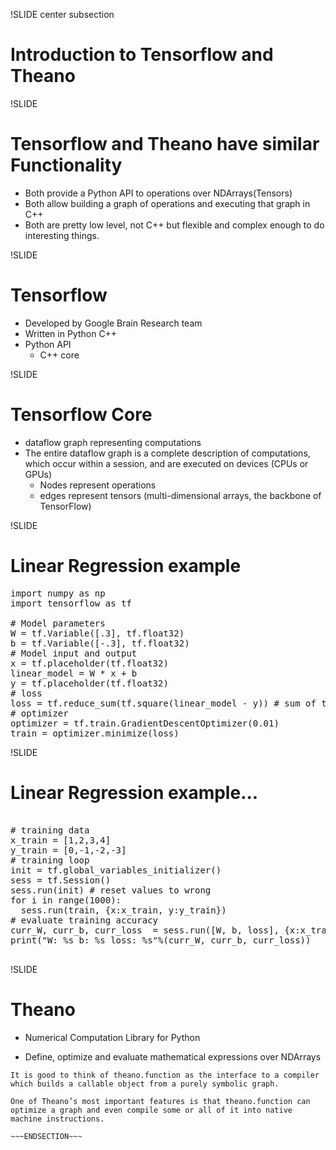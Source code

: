 !SLIDE center subsection

# Introduction to Tensorflow and Theano

!SLIDE

# Tensorflow and Theano have similar Functionality

* Both provide a Python API to operations over NDArrays(Tensors)
* Both allow building a graph of operations and executing that graph in C++
* Both are pretty low level, not C++ but flexible and complex enough to do interesting things.

!SLIDE

# Tensorflow

* Developed by Google Brain Research team
* Written in Python C++
* Python API
  * C++ core

!SLIDE

# Tensorflow Core

* dataflow graph representing computations
* The entire dataflow graph is a complete description of computations, which occur within a session, and are executed on devices (CPUs or GPUs)
  * Nodes represent operations
  * edges represent tensors (multi-dimensional arrays, the backbone of TensorFlow)



!SLIDE

# Linear Regression example


<pre>
import numpy as np
import tensorflow as tf

# Model parameters
W = tf.Variable([.3], tf.float32)
b = tf.Variable([-.3], tf.float32)
# Model input and output
x = tf.placeholder(tf.float32)
linear_model = W * x + b
y = tf.placeholder(tf.float32)
# loss
loss = tf.reduce_sum(tf.square(linear_model - y)) # sum of the squares
# optimizer
optimizer = tf.train.GradientDescentOptimizer(0.01)
train = optimizer.minimize(loss)
</pre>

!SLIDE

# Linear Regression example...

<pre>

# training data
x_train = [1,2,3,4]
y_train = [0,-1,-2,-3]
# training loop
init = tf.global_variables_initializer()
sess = tf.Session()
sess.run(init) # reset values to wrong
for i in range(1000):
  sess.run(train, {x:x_train, y:y_train})
# evaluate training accuracy
curr_W, curr_b, curr_loss  = sess.run([W, b, loss], {x:x_train, y:y_train})
print("W: %s b: %s loss: %s"%(curr_W, curr_b, curr_loss))

</pre>

!SLIDE

# Theano

* Numerical Computation Library for Python

* Define, optimize and evaluate mathematical expressions over NDArrays

~~~SECTION:notes~~~
It is good to think of theano.function as the interface to a compiler which builds a callable object from a purely symbolic graph. 

One of Theano’s most important features is that theano.function can optimize a graph and even compile some or all of it into native machine instructions.

~~~ENDSECTION~~~
